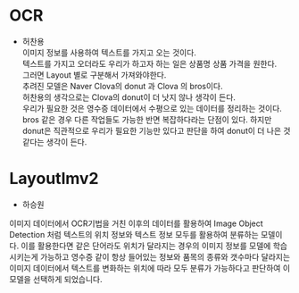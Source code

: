 # OCR

- 허찬용    
이미지 정보를 사용하여 텍스트를 가지고 오는 것이다.     
텍스트를 가지고 오더라도 우리가 하고자 하는 일은 상품명 상품 가격을 원한다.     
그러면 Layout 별로 구분해서 가져와야한다.       
추려진 모델은 Naver Clova의 donut 과 Clova 의 bros이다.     
허찬용의 생각으로는 Clova의 donut이 더 낫지 않나 생각이 든다.   
우리가 필요한 것은 영수증 데이터에서 수평으로 있는 데이터를 정리하는 것이다.     
bros 같은 경우 다른 작업들도 가능한 반면 복잡하다라는 단점이 있다. 
하지만 donut은 직관적으로 우리가 필요한 기능만 있다고 판단을 하여 donut이 더 나은 것 같다는 생각이 든다. 


# Layoutlmv2

- 하승원

이미지 데이터에서 OCR기법을 거친 이후의 데이터를 활용하여 Image Object Detection 처럼 텍스트의 위치 정보와 텍스트 정보 모두를 활용하여
분류하는 모델이다. 이를 활용한다면 같은 단어라도 위치가 달라지는 경우의 이미지 정보를 모델에 학습시키는게 가능하고
영수증 같이 항상 들어있는 정보와 품목의 종류와 갯수마다 달라지는 이미지 데이터에서 텍스트를 변화하는
위치에 따라 모두 분류가 가능하다고 판단하여 이 모델을 선택하게 되었습니다.
